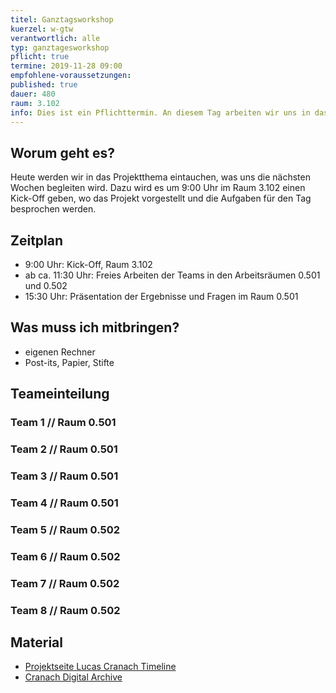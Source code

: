 ```yaml
---
titel: Ganztagsworkshop
kuerzel: w-gtw
verantwortlich: alle
typ: ganztagesworkshop
pflicht: true
termine: 2019-11-28 09:00
empfohlene-voraussetzungen: 
published: true
dauer: 480
raum: 3.102
info: Dies ist ein Pflichttermin. An diesem Tag arbeiten wir uns in das Projektthema ein.
---
```


## Worum geht es?
Heute werden wir in das Projektthema eintauchen, was uns die nächsten Wochen begleiten wird. Dazu wird es um 9:00 Uhr im Raum 3.102 einen Kick-Off geben, wo das Projekt vorgestellt und die Aufgaben für den Tag besprochen werden.

## Zeitplan
- 9:00 Uhr:  Kick-Off, Raum 3.102
- ab ca. 11:30 Uhr: Freies Arbeiten der Teams in den Arbeitsräumen 0.501 und 0.502
- 15:30 Uhr: Präsentation der Ergebnisse und Fragen im Raum 0.501

## Was muss ich mitbringen?
- eigenen Rechner
- Post-its, Papier, Stifte

## Teameinteilung

### Team 1 // Raum 0.501
### Team 2 // Raum 0.501
### Team 3 // Raum 0.501
### Team 4 // Raum 0.501
### Team 5 // Raum 0.502
### Team 6 // Raum 0.502
### Team 7 // Raum 0.502
### Team 8 // Raum 0.502


## Material
- [Projektseite Lucas Cranach Timeline](/mi-bachelor-screendesign/projekt-2019/)
- [Cranach Digital Archive](http://lucascranach.org/)

<!--
## Material
Auf folgenden Seiten finden Sie Beispiele zur Umsetzung von Timelines:
- [Anne Frank](https://www.annefrank.org/en/anne-frank/the-timeline/)
- [Gramercy Park Hotel](https://www.gramercyparkhotel.com/hotel/history)
- [Invaluable](https://www.invaluable.com/blog/art-history-timeline/)
- [Lois Jeans](http://www.loisjeans.com/web2012/es)
- [Delhi Timeline](https://delhi-timeline.in/)
- [Timeline Index](http://www.timelineindex.com/content/select/729/1023,729)
- [Blazepress](https://blazepress.com/2014/08/top-5-medical-discoveries-ever/)
- [Timetoast](https://www.timetoast.com/timelines/the-most-famous-painters-in-history)
- [Union History](http://www.unionhistory.info/timeline/timeline.php)
-->
<!--
## Projektgegenstand
Im Projekt befassen wir uns mit der Gestaltung einer mobilen Version des [Lucas Cranch Online Archives](http://lucascranach.org/). Hier finden Sie weitere [Informationen zum Projekt](https://th-koeln.github.io/mi-bachelor-screendesign/projekt-2018/).

## Vorbereitung
Bitte arbeiten Sie sorgfältig das Kapitel "Zielgruppenanalyse und -ansprache" aus dem Buch "Interaction- und Interfacedesign" von Torsten Stapelkamp durch (Link ist nur über das TH VPN erreichbar):
- [Zielgruppenanalyse und -ansprache](https://link.springer.com/chapter/10.1007/978-3-642-02074-2_6)

Arbeiten Sie bitte auch das Kapitel "Design Brief" von Figma durch: 
- [Design Brief](https://www.figma.com/resources/learn-design/design-brief/).

Eine Aufgabe innerhalb des Workshop wird die Entwicklung und Erstellung von Moodboards sein. Bitte bringen Sie alles mit, was hierfür sinnvoll sein könnte: Scheren, Zeitschriften, Stifte, Kleber, etc. Berücksichtigen Sie dabei bitte den Projektgegenstand, dabei geht es weniger um die inhaltliche Dimension der Werke von Lucas Cranach, als vielmehr um die gestalterische Anmutung und die Funktionen, die ein wissenschaftliches Online Archiv im Bereich Kunst/ Restauration bereitstellen muss.
-->

<!--
## Material
- [How a Web Design Mood Board impacts User Experience Design](https://www.protofuse.com/blog/details/how-web-design-mood-board-impacts-ux/)
- [20 pro tips for creating inspirational mood boards](https://www.creativebloq.com/graphic-design/mood-boards-812470)
- [Inspirierende Moodboards mit Canva entwickeln](https://www.canva.com/de_de/erstellen/moodboards/)
- [What Is a Mood Board, and How Can It Influence My Website Design?](https://www.smartbugmedia.com/blog/what-is-a-mood-board-and-how-can-it-influence-my-website-design)

-->
